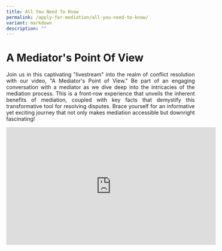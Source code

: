 ```yaml
---
title: All You Need To Know
permalink: /apply-for-mediation/all-you-need-to-know/
variant: markdown
description: ""
---
```

# A Mediator's Point Of View
<p style="text-align: justify">Join us in this captivating "livestream" into the realm of conflict resolution with our video, "A Mediator's Point of View." Be part of an engaging conversation with a mediator as we dive deep into the intricacies of the mediation process. This is a front-row experience that unveils the inherent benefits of mediation, coupled with key facts that demystify this transformative tool for resolving disputes. Brace yourself for an informative yet exciting journey that not only makes mediation accessible but downright fascinating!</p>

<div class="bp-youtube" style="text-align: justify">
  <iframe width="560" height="315" src="https://www.youtube.com/embed/2K9yrnyQDp4?rel=0" frameborder="0" allow="accelerometer; autoplay; encrypted-media; gyroscope; picture-in-picture" title="CMC New Logo" alt="CMC New Logo" allowfullscreen=""></iframe>
</div>